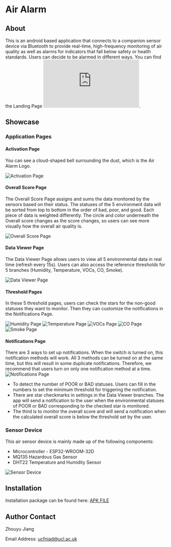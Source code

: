 # Air Alarm

## About
This is an android based application that connects to a companion sensor device via Bluetooth to provide real-time, high-frequency monitoring of air quality as well as alarms for indicators that fall below safety or health standards. Users can decide to be alarmed in different ways. You can find the Landing Page ![here](https://github.com/Hypersaki/casa0015-mobile-assessment/blob/main/AirAlarmLandingPage/landingpage.html).

## Showcase

### Application Pages

#### Activation Page

You can see a cloud-shaped bell surrounding the dust, which is the Air Alarm Logo.

![Activation Page](https://github.com/Hypersaki/casa0015-mobile-assessment/raw/main/DemoScreenshots/activation.jpg)

#### Overall Score Page

The Overall Score Page assigns and sums the data monitored by the sensors based on their status. 
The statuses of the 5 environment data will be sorted from top to bottom in the order of bad, poor, and good.
Each piece of data is weighted differently. The circle and color underneath the Overall score changes as the score changes, so users can see more visually how the overall air quality is.

![Overall Score Page](https://github.com/Hypersaki/casa0015-mobile-assessment/raw/main/DemoScreenshots/overall_score.jpg)

#### Data Viewer Page
The Data Viewer Page allows users to view all 5 environmental data in real time (refresh every 15s).
Users can also access the reference thresholds for 5 branches (Humidity, Temperature, VOCs, CO, Smoke).

![Data Viewer Page](https://github.com/Hypersaki/casa0015-mobile-assessment/raw/main/DemoScreenshots/dataviewer.jpg)

#### Threshold Pages

In these 5 threshold pages,
users can check the stars for the non-good statuses they want to monitor.
Then they can customize the notifications in the Notifications Page.

![Humidity Page](https://github.com/Hypersaki/casa0015-mobile-assessment/raw/main/DemoScreenshots/thrhumidity.jpg)
![Temperature Page](https://github.com/Hypersaki/casa0015-mobile-assessment/raw/main/DemoScreenshots/thrtemperature.jpg)
![VOCs Page](https://github.com/Hypersaki/casa0015-mobile-assessment/raw/main/DemoScreenshots/thrvocs.jpg)
![CO Page](https://github.com/Hypersaki/casa0015-mobile-assessment/raw/main/DemoScreenshots/thrco.jpg)
![Smoke Page](https://github.com/Hypersaki/casa0015-mobile-assessment/raw/main/DemoScreenshots/thrsmoke.jpg)

#### Notifications Page
There are 3 ways to set up notifications. When the switch is turned on, this notification methods will work. All 3 methods can be turned on at the same time, but this will result in some duplicate notifications. Therefore, we recommend that users turn on only one notification method at a time.
![Notifications Page](https://github.com/Hypersaki/casa0015-mobile-assessment/raw/main/DemoScreenshots/notification.jpg)

* To detect the number of POOR or BAD statuses. Users can fill in the numbers to set the minimum threshold for triggering the notification.
* There are star checkmarks in settings in the Data Viewer branches. The app will send a notification to the user when the environmental statuses of POOR or BAD corresponding to the checked star is monitored.
* The third is to monitor the overall score and will send a notification when the calculated overall score is below the threshold set by the user.

### Sensor Device
This air sensor device is mainly made up of the following components:
* Microcontroller - ESP32-WROOM-32D
* MQ135 Hazardous Gas Sensor
* DHT22 Temperature and Humidity Sensor

![Sensor Device](https://github.com/Hypersaki/casa0015-mobile-assessment/blob/main/landing_page/mobility.jpg)

## Installation

Installation package can be found here: [APK FILE](https://github.com/Hypersaki/casa0015-mobile-assessment/releases/download/v1.2.43/AirAlarm.apk)

## Author Contact
Zhouyu Jiang

Email Address: ucfniad@ucl.ac.uk
